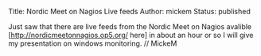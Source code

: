 Title: Nordic Meet on Nagios Live feeds
Author: mickem
Status: published

Just saw that there are live feeds from the Nordic Meet on Nagios
avalible \[http://nordicmeetonnagios.op5.org/ here\] in about an hour or
so I will give my presentation on windows monitoring. // MickeM
